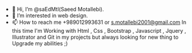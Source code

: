 - 👋 Hi, I’m @saEdMtl(Saeed Motallebi).
- 👀 I’m interested in web design.
- 📫 How to reach me +989012993631 or s.motallebi2001@gmail.com
In this time I'm Working with Html , Css , Bootstrap , Javascript , Jquery , Illustrator and Git in my projects but always looking for new thing to Upgrade my abilities ;)
<!---
saEdMtl/saEdMtl is a ✨ special ✨ repository because its `README.md` (this file) appears on your GitHub profile.
You can click the Preview link to take a look at your changes.
--->
